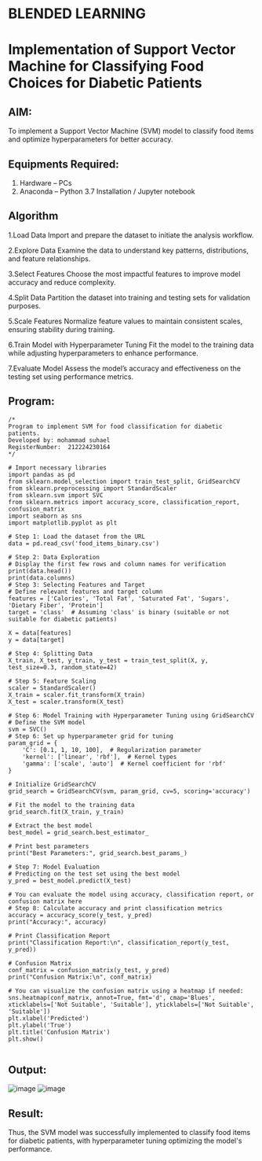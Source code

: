 # BLENDED LEARNING
# Implementation of Support Vector Machine for Classifying Food Choices for Diabetic Patients

## AIM:
To implement a Support Vector Machine (SVM) model to classify food items and optimize hyperparameters for better accuracy.

## Equipments Required:
1. Hardware – PCs
2. Anaconda – Python 3.7 Installation / Jupyter notebook

## Algorithm
1.Load Data
Import and prepare the dataset to initiate the analysis workflow.

2.Explore Data
Examine the data to understand key patterns, distributions, and feature relationships.

3.Select Features
Choose the most impactful features to improve model accuracy and reduce complexity.

4.Split Data
Partition the dataset into training and testing sets for validation purposes.

5.Scale Features
Normalize feature values to maintain consistent scales, ensuring stability during training.

6.Train Model with Hyperparameter Tuning
Fit the model to the training data while adjusting hyperparameters to enhance performance.

7.Evaluate Model
Assess the model’s accuracy and effectiveness on the testing set using performance metrics.

## Program:
```
/*
Program to implement SVM for food classification for diabetic patients.
Developed by: mohammad suhael
RegisterNumber:  212224230164
*/

# Import necessary libraries
import pandas as pd
from sklearn.model_selection import train_test_split, GridSearchCV
from sklearn.preprocessing import StandardScaler
from sklearn.svm import SVC
from sklearn.metrics import accuracy_score, classification_report, confusion_matrix
import seaborn as sns
import matplotlib.pyplot as plt

# Step 1: Load the dataset from the URL
data = pd.read_csv('food_items_binary.csv')

# Step 2: Data Exploration
# Display the first few rows and column names for verification
print(data.head())
print(data.columns)
# Step 3: Selecting Features and Target
# Define relevant features and target column
features = ['Calories', 'Total Fat', 'Saturated Fat', 'Sugars', 'Dietary Fiber', 'Protein']
target = 'class'  # Assuming 'class' is binary (suitable or not suitable for diabetic patients)

X = data[features]
y = data[target]

# Step 4: Splitting Data
X_train, X_test, y_train, y_test = train_test_split(X, y, test_size=0.3, random_state=42)

# Step 5: Feature Scaling
scaler = StandardScaler()
X_train = scaler.fit_transform(X_train)
X_test = scaler.transform(X_test)

# Step 6: Model Training with Hyperparameter Tuning using GridSearchCV
# Define the SVM model
svm = SVC()
# Step 6: Set up hyperparameter grid for tuning
param_grid = {
    'C': [0.1, 1, 10, 100],  # Regularization parameter
    'kernel': ['linear', 'rbf'],  # Kernel types
    'gamma': ['scale', 'auto']  # Kernel coefficient for 'rbf'
}

# Initialize GridSearchCV
grid_search = GridSearchCV(svm, param_grid, cv=5, scoring='accuracy')

# Fit the model to the training data
grid_search.fit(X_train, y_train)

# Extract the best model
best_model = grid_search.best_estimator_

# Print best parameters
print("Best Parameters:", grid_search.best_params_)

# Step 7: Model Evaluation
# Predicting on the test set using the best model
y_pred = best_model.predict(X_test)

# You can evaluate the model using accuracy, classification report, or confusion matrix here
# Step 8: Calculate accuracy and print classification metrics
accuracy = accuracy_score(y_test, y_pred)
print("Accuracy:", accuracy)

# Print Classification Report
print("Classification Report:\n", classification_report(y_test, y_pred))

# Confusion Matrix
conf_matrix = confusion_matrix(y_test, y_pred)
print("Confusion Matrix:\n", conf_matrix)

# You can visualize the confusion matrix using a heatmap if needed:
sns.heatmap(conf_matrix, annot=True, fmt='d', cmap='Blues', xticklabels=['Not Suitable', 'Suitable'], yticklabels=['Not Suitable', 'Suitable'])
plt.xlabel('Predicted')
plt.ylabel('True')
plt.title('Confusion Matrix')
plt.show()


```

## Output:

![image](https://github.com/user-attachments/assets/cd56702b-6c2d-4d4b-8e64-b9f113a830a7)
![image](https://github.com/user-attachments/assets/e8fac365-b11c-47f1-a826-3e7dc0a2b56a)




## Result:
Thus, the SVM model was successfully implemented to classify food items for diabetic patients, with hyperparameter tuning optimizing the model's performance.
